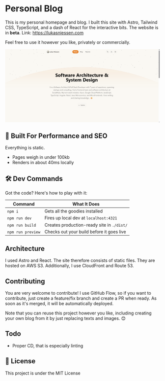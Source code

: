 # Personal Blog

This is my personal homepage and blog. I built this site with Astro, Tailwind CSS, TypeScript, and a dash of React for the interactive bits. The website is in **beta**. Link: https://lukasniessen.com

Feel free to use it however you like, privately or commercially.

![Screenshot homepage](screenshot_homepage.png?raw=true "Screenshot")

## 🚀 Built For Performance and SEO

Everything is static.

- Pages weigh in under 100kb
- Renders in about 40ms locally

## 🛠️ Dev Commands

Got the code? Here's how to play with it:

| Command           | What It Does                               |
| ----------------- | ------------------------------------------ |
| `npm i`           | Gets all the goodies installed             |
| `npm run dev`     | Fires up local dev at `localhost:4321`     |
| `npm run build`   | Creates production-ready site in `./dist/` |
| `npm run preview` | Checks out your build before it goes live  |

## Architecture

I used Astro and React. The site therefore consists of static files. They are hosted on AWS S3. Additionally, I use CloudFront and Route 53.

## Contributing

You are very welcome to contribute! I use GitHub Flow, so if you want to contribute, just create a feature/fix branch and create a PR when ready. As soon as it's merged, it will be automatically deployed.

Note that you can reuse this project however you like, including creating your own blog from it by just replacing texts and images. 😊

## Todo

- Proper CD, that is especially linting

## 📜 License

This project is under the MIT License
